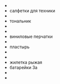 -
- салфетки для техники
-
- тональник
-
-
- виниловые перчатки
-
- пластырь
-
-
- жилетка рыжая
- батарейки 3а
-
-
